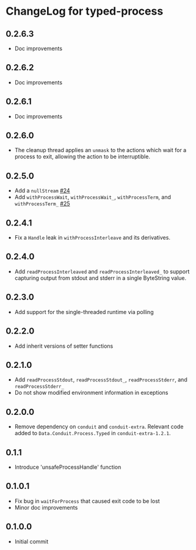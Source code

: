 # ChangeLog for typed-process

## 0.2.6.3

* Doc improvements

## 0.2.6.2

* Doc improvements

## 0.2.6.1

* Doc improvements

## 0.2.6.0

* The cleanup thread applies an `unmask` to the actions which wait for a
  process to exit, allowing the action to be interruptible.

## 0.2.5.0

* Add a `nullStream` [#24](https://github.com/fpco/typed-process/pull/24)
* Add `withProcessWait`, `withProcessWait_`, `withProcessTerm`, and `withProcessTerm_`
  [#25](https://github.com/fpco/typed-process/issues/25)

## 0.2.4.1

* Fix a `Handle` leak in `withProcessInterleave` and its derivatives.

## 0.2.4.0

* Add `readProcessInterleaved` and `readProcessInterleaved_` to support
  capturing output from stdout and stderr in a single ByteString value.

## 0.2.3.0

* Add support for the single-threaded runtime via polling

## 0.2.2.0

* Add inherit versions of setter functions

## 0.2.1.0

* Add `readProcessStdout`, `readProcessStdout_`, `readProcessStderr`, and `readProcessStderr_`
* Do not show modified environment information in exceptions

## 0.2.0.0

* Remove dependency on `conduit` and `conduit-extra`. Relevant code added to
  `Data.Conduit.Process.Typed` in `conduit-extra-1.2.1`.

## 0.1.1

* Introduce 'unsafeProcessHandle' function

## 0.1.0.1

* Fix bug in `waitForProcess` that caused exit code to be lost
* Minor doc improvements

## 0.1.0.0

* Initial commit
